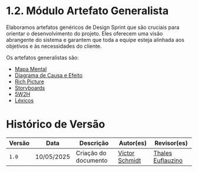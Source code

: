 # 1.2. Módulo Artefato Generalista

Elaboramos artefatos genéricos de Design Sprint que são cruciais para orientar o desenvolvimento do projeto. Eles oferecem uma visão abrangente do sistema e garantem que toda a equipe esteja alinhada aos objetivos e às necessidades do cliente.

Os artefatos generalistas são:

- [Mapa Mental](./Base/1.1.1.1.MapaMental.md)
- [Diagrama de Causa e Efeito](./Base/1.1.1.3.DiagramaCausaEfeito.md)
- [Rich Picture](./Base/RPs/richpictures.md)
- [Storyboards](./Base/1.1.3.1.Storyboard.md)
- [5W2H](./Base/5w2h.md)
- [Léxicos](./Base/1.1.2.1.lexico.md)

# Histórico de Versão
| Versão | Data | Descrição | Autor(es) | Revisor(es) | 
|------|--------|-----------|-----------| ----------- | 
| `1.0` | 10/05/2025 | Criação do documento | [Víctor Schmidt](https://github.com/moonshinerd)               | [Thales Euflauzino](https://github.com/thaleseuflauzino)         |
